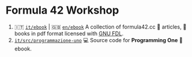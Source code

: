 # Formula 42 Workshop

1. 🇮🇹 [`it/ebook`](./it/ebooks/) | 🇬🇧 [`en/ebook`](./en/ebooks/) A collection of
formula42.cc  📰 articles, 📖 books in pdf format licensed with [GNU FDL](https://www.gnu.org/licenses/fdl-1.3.html). 
2. [`it/src/programmazione-uno`](./it/src/programmazione-uno) 💻 Source code for **Programming One** 📖 ebook.
